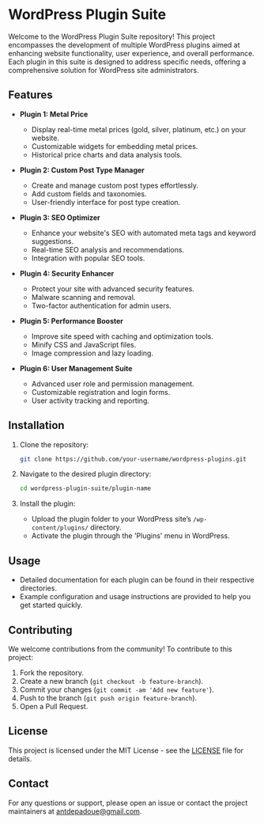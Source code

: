 # WordPress Plugin Suite

Welcome to the WordPress Plugin Suite repository! This project encompasses the development of multiple WordPress plugins aimed at enhancing website functionality, user experience, and overall performance. Each plugin in this suite is designed to address specific needs, offering a comprehensive solution for WordPress site administrators.

## Features

- **Plugin 1: Metal Price**
  - Display real-time metal prices (gold, silver, platinum, etc.) on your website.
  - Customizable widgets for embedding metal prices.
  - Historical price charts and data analysis tools.

- **Plugin 2: Custom Post Type Manager**
  - Create and manage custom post types effortlessly.
  - Add custom fields and taxonomies.
  - User-friendly interface for post type creation.

- **Plugin 3: SEO Optimizer**
  - Enhance your website's SEO with automated meta tags and keyword suggestions.
  - Real-time SEO analysis and recommendations.
  - Integration with popular SEO tools.

- **Plugin 4: Security Enhancer**
  - Protect your site with advanced security features.
  - Malware scanning and removal.
  - Two-factor authentication for admin users.

- **Plugin 5: Performance Booster**
  - Improve site speed with caching and optimization tools.
  - Minify CSS and JavaScript files.
  - Image compression and lazy loading.

- **Plugin 6: User Management Suite**
  - Advanced user role and permission management.
  - Customizable registration and login forms.
  - User activity tracking and reporting.

## Installation

1. Clone the repository:
   ```bash
   git clone https://github.com/your-username/wordpress-plugins.git
   ```

2. Navigate to the desired plugin directory:
   ```bash
   cd wordpress-plugin-suite/plugin-name
   ```

3. Install the plugin:
   - Upload the plugin folder to your WordPress site’s `/wp-content/plugins/` directory.
   - Activate the plugin through the 'Plugins' menu in WordPress.

## Usage

- Detailed documentation for each plugin can be found in their respective directories.
- Example configuration and usage instructions are provided to help you get started quickly.

## Contributing

We welcome contributions from the community! To contribute to this project:

1. Fork the repository.
2. Create a new branch (`git checkout -b feature-branch`).
3. Commit your changes (`git commit -am 'Add new feature'`).
4. Push to the branch (`git push origin feature-branch`).
5. Open a Pull Request.

## License

This project is licensed under the MIT License - see the [LICENSE](LICENSE) file for details.

## Contact

For any questions or support, please open an issue or contact the project maintainers at [antdepadoue@gmail.com](mailto:antdepadoue@gmail.com).
